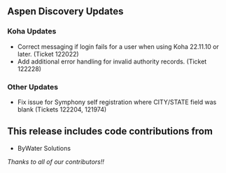## Aspen Discovery Updates

### Koha Updates
- Correct messaging if login fails for a user when using Koha 22.11.10 or later. (Ticket 122022)
- Add additional error handling for invalid authority records. (Ticket 122228)

### Other Updates
- Fix issue for Symphony self registration where CITY/STATE field was blank (Tickets 122204, 121974)

## This release includes code contributions from
- ByWater Solutions

_Thanks to all of our contributors!!_